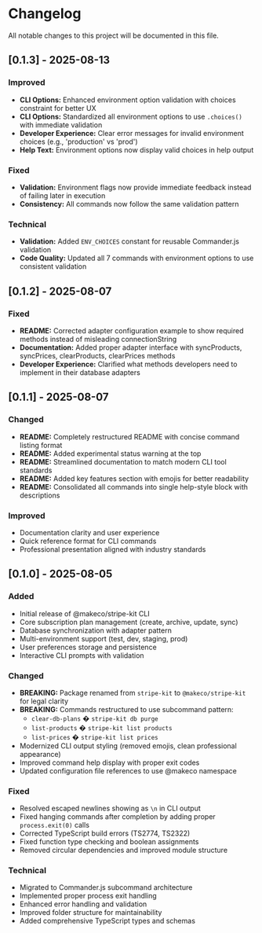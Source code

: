 # Changelog

All notable changes to this project will be documented in this file.

## [0.1.3] - 2025-08-13

### Improved
- **CLI Options:** Enhanced environment option validation with choices constraint for better UX
- **CLI Options:** Standardized all environment options to use `.choices()` with immediate validation
- **Developer Experience:** Clear error messages for invalid environment choices (e.g., 'production' vs 'prod')
- **Help Text:** Environment options now display valid choices in help output

### Fixed
- **Validation:** Environment flags now provide immediate feedback instead of failing later in execution
- **Consistency:** All commands now follow the same validation pattern

### Technical
- **Validation:** Added `ENV_CHOICES` constant for reusable Commander.js validation
- **Code Quality:** Updated all 7 commands with environment options to use consistent validation

## [0.1.2] - 2025-08-07

### Fixed
- **README:** Corrected adapter configuration example to show required methods instead of misleading connectionString
- **Documentation:** Added proper adapter interface with syncProducts, syncPrices, clearProducts, clearPrices methods
- **Developer Experience:** Clarified what methods developers need to implement in their database adapters

## [0.1.1] - 2025-08-07

### Changed
- **README:** Completely restructured README with concise command listing format
- **README:** Added experimental status warning at the top
- **README:** Streamlined documentation to match modern CLI tool standards
- **README:** Added key features section with emojis for better readability
- **README:** Consolidated all commands into single help-style block with descriptions

### Improved
- Documentation clarity and user experience
- Quick reference format for CLI commands
- Professional presentation aligned with industry standards

## [0.1.0] - 2025-08-05

### Added
- Initial release of @makeco/stripe-kit CLI
- Core subscription plan management (create, archive, update, sync)
- Database synchronization with adapter pattern
- Multi-environment support (test, dev, staging, prod)
- User preferences storage and persistence
- Interactive CLI prompts with validation

### Changed
- **BREAKING:** Package renamed from `stripe-kit` to `@makeco/stripe-kit` for legal clarity
- **BREAKING:** Commands restructured to use subcommand pattern:
  - `clear-db-plans` � `stripe-kit db purge`
  - `list-products` � `stripe-kit list products`
  - `list-prices` � `stripe-kit list prices`
- Modernized CLI output styling (removed emojis, clean professional appearance)
- Improved command help display with proper exit codes
- Updated configuration file references to use @makeco namespace

### Fixed
- Resolved escaped newlines showing as `\n` in CLI output
- Fixed hanging commands after completion by adding proper `process.exit(0)` calls
- Corrected TypeScript build errors (TS2774, TS2322)
- Fixed function type checking and boolean assignments
- Removed circular dependencies and improved module structure

### Technical
- Migrated to Commander.js subcommand architecture
- Implemented proper process exit handling
- Enhanced error handling and validation
- Improved folder structure for maintainability
- Added comprehensive TypeScript types and schemas